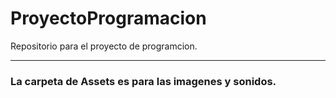# ProyectoProgramacion
Repositorio para el proyecto de programcion.


***
### La carpeta de **Assets** es para las imagenes y sonidos.